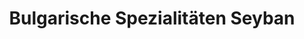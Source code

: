---
title: "Bulgarische Spezialitäten Seyban"
url: /wien/bulgarische-spezialitaeten-seyban/
shop: Lebensmittel
---
